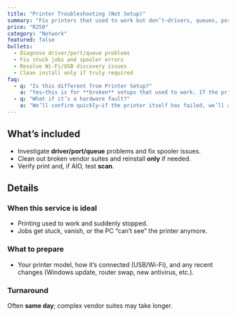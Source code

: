 ```yaml
---
title: "Printer Troubleshooting (Not Setup)"
summary: "Fix printers that used to work but don’t—drivers, queues, ports, permissions, and network quirks."
price: "R250"
category: "Network"
featured: false
bullets:
  - Diagnose driver/port/queue problems
  - Fix stuck jobs and spooler errors
  - Resolve Wi-Fi/USB discovery issues
  - Clean install only if truly required
faq:
  - q: "Is this different from Printer Setup?"
    a: "Yes—this is for **broken** setups that used to work. If the printer is brand new or never worked on the device, see <a href='/services/printer-setup'>Printer Setup</a>."
  - q: "What if it’s a hardware fault?"
    a: "We’ll confirm quickly—if the printer itself has failed, we’ll advise next steps before you spend time or money."
---
```


## What’s included
- Investigate **driver/port/queue** problems and fix spooler issues.  
- Clean out broken vendor suites and reinstall **only** if needed.  
- Verify print and, if AIO, test **scan**.

## Details

### When this service is ideal
- Printing used to work and suddenly stopped.  
- Jobs get stuck, vanish, or the PC “can’t see” the printer anymore.

### What to prepare
- Your printer model, how it’s connected (USB/Wi-Fi), and any recent changes (Windows update, router swap, new antivirus, etc.).

### Turnaround
Often **same day**; complex vendor suites may take longer.
